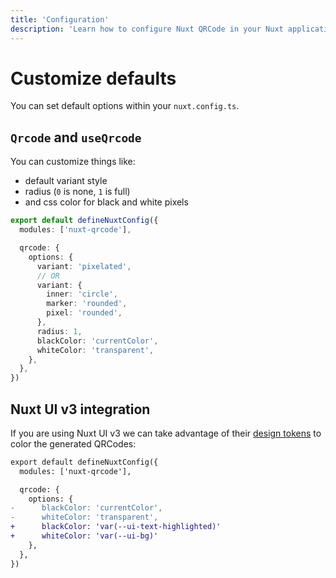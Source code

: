 ```yaml
---
title: 'Configuration'
description: 'Learn how to configure Nuxt QRCode in your Nuxt application'
---
```



# Customize defaults

You can set default options within your `nuxt.config.ts`.

## `Qrcode` and `useQrcode`

You can customize things like:
- default variant style
- radius (`0` is none, `1` is full)
- and css color for black and white pixels

```ts
export default defineNuxtConfig({
  modules: ['nuxt-qrcode'],

  qrcode: {
    options: {
      variant: 'pixelated',
      // OR
      variant: {
        inner: 'circle',
        marker: 'rounded',
        pixel: 'rounded',
      },
      radius: 1,
      blackColor: 'currentColor',
      whiteColor: 'transparent',
    },
  },
})
```

## Nuxt UI v3 integration

If you are using Nuxt UI v3 we can take advantage of their [design tokens](https://ui3.nuxt.dev/getting-started/theme#tokens) to color the generated QRCodes:

```diff
export default defineNuxtConfig({
  modules: ['nuxt-qrcode'],

  qrcode: {
    options: {
-      blackColor: 'currentColor',
-      whiteColor: 'transparent',
+      blackColor: 'var(--ui-text-highlighted)'
+      whiteColor: 'var(--ui-bg)'
    },
  },
})
```
